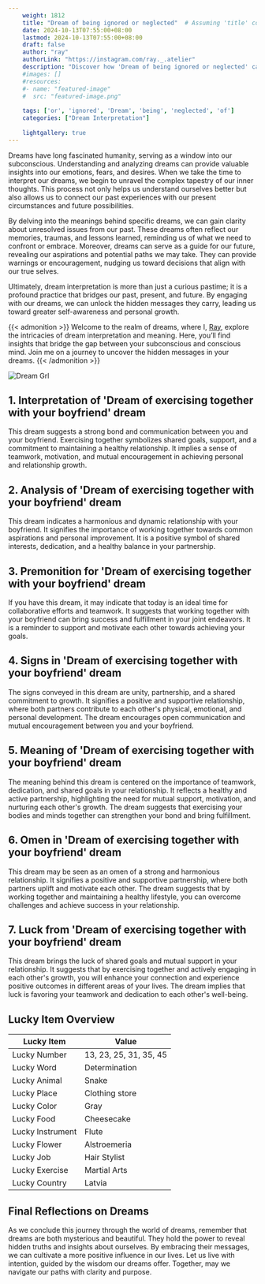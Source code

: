 ```yaml
---
    weight: 1812
    title: "Dream of being ignored or neglected"  # Assuming 'title' column exists
    date: 2024-10-13T07:55:00+08:00
    lastmod: 2024-10-13T07:55:00+08:00
    draft: false
    author: "ray"
    authorLink: "https://instagram.com/ray._.atelier"
    description: "Discover how 'Dream of being ignored or neglected' can interpret your future and uncover its significant meanings in your life."
    #images: []
    #resources:
    #- name: "featured-image"
    #  src: "featured-image.png"
    
    tags: ['or', 'ignored', 'Dream', 'being', 'neglected', 'of']
    categories: ["Dream Interpretation"]
    
    lightgallery: true
---
```

    
Dreams have long fascinated humanity, serving as a window into our subconscious. Understanding and analyzing dreams can provide valuable insights into our emotions, fears, and desires. When we take the time to interpret our dreams, we begin to unravel the complex tapestry of our inner thoughts. This process not only helps us understand ourselves better but also allows us to connect our past experiences with our present circumstances and future possibilities.

By delving into the meanings behind specific dreams, we can gain clarity about unresolved issues from our past. These dreams often reflect our memories, traumas, and lessons learned, reminding us of what we need to confront or embrace. Moreover, dreams can serve as a guide for our future, revealing our aspirations and potential paths we may take. They can provide warnings or encouragement, nudging us toward decisions that align with our true selves.

Ultimately, dream interpretation is more than just a curious pastime; it is a profound practice that bridges our past, present, and future. By engaging with our dreams, we can unlock the hidden messages they carry, leading us toward greater self-awareness and personal growth.

{{< admonition >}}
Welcome to the realm of dreams, where I, [Ray](https://instagram.com/ray._.atelier), explore the intricacies of dream interpretation and meaning. Here, you’ll find insights that bridge the gap between your subconscious and conscious mind. Join me on a journey to uncover the hidden messages in your dreams.
{{< /admonition >}}

![Dream Grl](https://cdn.pixabay.com/photo/2017/11/02/03/35/gothic-2910057_1280.jpg "Dream Grl")

## 1. Interpretation of 'Dream of exercising together with your boyfriend' dream
 This dream suggests a strong bond and communication between you and your boyfriend. Exercising together symbolizes shared goals, support, and a commitment to maintaining a healthy relationship. It implies a sense of teamwork, motivation, and mutual encouragement in achieving personal and relationship growth.

## 2. Analysis of 'Dream of exercising together with your boyfriend' dream
 This dream indicates a harmonious and dynamic relationship with your boyfriend. It signifies the importance of working together towards common aspirations and personal improvement. It is a positive symbol of shared interests, dedication, and a healthy balance in your partnership.

## 3. Premonition for 'Dream of exercising together with your boyfriend' dream
 If you have this dream, it may indicate that today is an ideal time for collaborative efforts and teamwork. It suggests that working together with your boyfriend can bring success and fulfillment in your joint endeavors. It is a reminder to support and motivate each other towards achieving your goals.

## 4. Signs in 'Dream of exercising together with your boyfriend' dream
 The signs conveyed in this dream are unity, partnership, and a shared commitment to growth. It signifies a positive and supportive relationship, where both partners contribute to each other's physical, emotional, and personal development. The dream encourages open communication and mutual encouragement between you and your boyfriend.

## 5. Meaning of 'Dream of exercising together with your boyfriend' dream
 The meaning behind this dream is centered on the importance of teamwork, dedication, and shared goals in your relationship. It reflects a healthy and active partnership, highlighting the need for mutual support, motivation, and nurturing each other's growth. The dream suggests that exercising your bodies and minds together can strengthen your bond and bring fulfillment.

## 6. Omen in 'Dream of exercising together with your boyfriend' dream
 This dream may be seen as an omen of a strong and harmonious relationship. It signifies a positive and supportive partnership, where both partners uplift and motivate each other. The dream suggests that by working together and maintaining a healthy lifestyle, you can overcome challenges and achieve success in your relationship.

## 7. Luck from 'Dream of exercising together with your boyfriend' dream
 This dream brings the luck of shared goals and mutual support in your relationship. It suggests that by exercising together and actively engaging in each other's growth, you will enhance your connection and experience positive outcomes in different areas of your lives. The dream implies that luck is favoring your teamwork and dedication to each other's well-being.

## Lucky Item Overview
| Lucky Item          | Value              |
|---------------|--------------------|
| Lucky Number        | 13, 23, 25, 31, 35, 45  |
| Lucky Word          | Determination |
| Lucky Animal        | Snake |
| Lucky Place         | Clothing store     |
| Lucky Color         | Gray     |
| Lucky Food          | Cheesecake      |
| Lucky Instrument    | Flute |
| Lucky Flower        | Alstroemeria    |
| Lucky Job           | Hair Stylist       |
| Lucky Exercise      | Martial Arts  |
| Lucky Country       | Latvia    |


##  Final Reflections on Dreams

As we conclude this journey through the world of dreams, remember that dreams are both mysterious and beautiful. They hold the power to reveal hidden truths and insights about ourselves. By embracing their messages, we can cultivate a more positive influence in our lives. Let us live with intention, guided by the wisdom our dreams offer. Together, may we navigate our paths with clarity and purpose.

